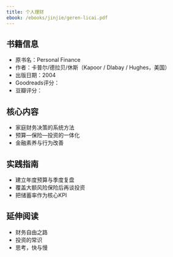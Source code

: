 ```yaml
---
title: 个人理财
ebook: /ebooks/jinjie/geren-licai.pdf
---
```

## 书籍信息
- 原书名：Personal Finance
- 作者：卡普尔/德拉贝/休斯（Kapoor / Dlabay / Hughes，美国）
- 出版日期：2004
- Goodreads评分：
- 豆瓣评分：


## 核心内容
- 家庭财务决策的系统方法
- 预算—保险—投资的一体化
- 金融素养与行为改善

## 实践指南
- 建立年度预算与季度复盘
- 覆盖大额风险保险后再谈投资
- 把储蓄率作为核心KPI

## 延伸阅读
- 财务自由之路
- 投资的常识
- 思考，快与慢
